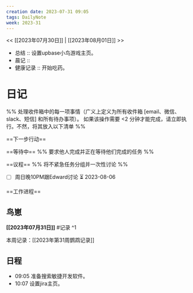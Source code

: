 ```yaml
---
creation date: 2023-07-31 09:05
tags: DailyNote
week: 2023-31
---
```


<< [[2023年07月30日]] | [[2023年08月01日]] >>


- 总结 :: 设置upbase小鸟游戏主页。
- 晨记 ::
- 健康记录 :: 开始吃药。

# 日记
%% 处理收件箱中的每一项事情（广义上定义为所有收件箱 [email、微信、slack、短信] 和所有待办事项）。 如果该操作需要 <2 分钟才能完成，请立即执行。不然，将其放入以下清单 %% 

==下一步行动==



==等待中==
%% 要求他人完成并正在等待他们完成的任务 %%

==议程==
%% 将不紧急任务分组并一次性讨论 %%
- [ ] 周日晚10PM跟Edward讨论 ⏳ 2023-08-06

==工作进程==

## 鸟崽
**[[2023年07月31日]]**
#记录 
^1

本周记录：[[2023年第31周鹦鹉记录]]

## 日程
- <time>09:05</time> 准备搜索敏捷开发软件。
- <time>10:07</time> 设置jira主页。